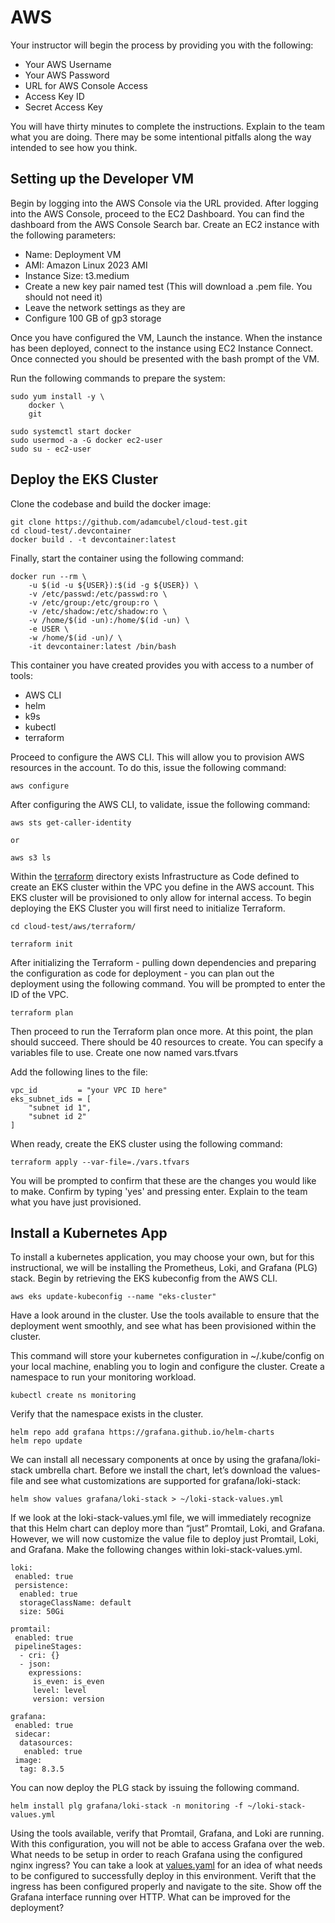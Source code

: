 # AWS

Your instructor will begin the process by providing you with the following:
- Your AWS Username
- Your AWS Password
- URL for AWS Console Access
- Access Key ID
- Secret Access Key

You will have thirty minutes to complete the instructions. Explain to the team 
what you are doing. There may be some intentional pitfalls along the way 
intended to see how you think. 

## Setting up the Developer VM

Begin by logging into the AWS Console via the URL provided. After logging into 
the AWS Console, proceed to the EC2 Dashboard. You can find the dashboard from 
the AWS Console Search bar. Create an EC2 instance with the following parameters:
- Name: Deployment VM
- AMI: Amazon Linux 2023 AMI
- Instance Size: t3.medium
- Create a new key pair named test (This will download a .pem file. You should not need it)
- Leave the network settings as they are
- Configure 100 GB of gp3 storage

Once you have configured the VM, Launch the instance. When the instance has been
deployed, connect to the instance using EC2 Instance Connect. Once connected you
should be presented with the bash prompt of the VM.

Run the following commands to prepare the system:

```
sudo yum install -y \
    docker \
    git

sudo systemctl start docker
sudo usermod -a -G docker ec2-user
sudo su - ec2-user
```

## Deploy the EKS Cluster

Clone the codebase and build the docker image:

```
git clone https://github.com/adamcubel/cloud-test.git
cd cloud-test/.devcontainer
docker build . -t devcontainer:latest
```

Finally, start the container using the following command:

```
docker run --rm \
    -u $(id -u ${USER}):$(id -g ${USER}) \
    -v /etc/passwd:/etc/passwd:ro \
    -v /etc/group:/etc/group:ro \
    -v /etc/shadow:/etc/shadow:ro \
    -v /home/$(id -un):/home/$(id -un) \
    -e USER \
    -w /home/$(id -un)/ \
    -it devcontainer:latest /bin/bash
```

This container you have created provides you with access to a number of tools:
- AWS CLI
- helm
- k9s
- kubectl
- terraform

Proceed to configure the AWS CLI. This will allow you to provision AWS 
resources in the account. To do this, issue the following command:

```
aws configure
```

After configuring the AWS CLI, to validate, issue the following command:

```
aws sts get-caller-identity

or 

aws s3 ls
```

Within the [terraform](./terraform/) directory exists Infrastructure as Code 
defined to create an EKS cluster within the VPC you define in the AWS account. 
This EKS cluster will be provisioned to only allow for internal access. To 
begin deploying the EKS Cluster you will first need to initialize Terraform.

```
cd cloud-test/aws/terraform/

terraform init
```

After initializing the Terraform - pulling down dependencies and preparing the 
configuration as code for deployment - you can plan out the deployment using 
the following command. You will be prompted to enter the ID of the VPC. 

```
terraform plan
```

Then proceed to run the Terraform plan once more. At this point, the plan 
should succeed. There should be 40 resources to create. You can specify a 
variables file to use. Create one now named vars.tfvars

Add the following lines to the file:

```
vpc_id         = "your VPC ID here"
eks_subnet_ids = [
    "subnet id 1",
    "subnet id 2"
]
```

When ready, create the EKS cluster using the following command:

```
terraform apply --var-file=./vars.tfvars
```

You will be prompted to confirm that these are the changes you would like to 
make. Confirm by typing 'yes' and pressing enter. Explain to the team what you 
have just provisioned. 

## Install a Kubernetes App

To install a kubernetes application, you may choose your own, but for this 
instructional, we will be installing the Prometheus, Loki, and Grafana (PLG) 
stack. Begin by retrieving the EKS kubeconfig from the AWS CLI.

```
aws eks update-kubeconfig --name "eks-cluster"
```

Have a look around in the cluster. Use the tools available to ensure that the 
deployment went smoothly, and see what has been provisioned within the cluster.

This command will store your kubernetes configuration in ~/.kube/config on your
local machine, enabling you to login and configure the cluster. Create a 
namespace to run your monitoring workload.

```
kubectl create ns monitoring
```

Verify that the namespace exists in the cluster.

```
helm repo add grafana https://grafana.github.io/helm-charts
helm repo update
```

We can install all necessary components at once by using the grafana/loki-stack
umbrella chart. Before we install the chart, let’s download the values-file and
see what customizations are supported for grafana/loki-stack:

```
helm show values grafana/loki-stack > ~/loki-stack-values.yml
```

If we look at the loki-stack-values.yml file, we will immediately recognize that 
this Helm chart can deploy more than “just” Promtail, Loki, and Grafana. However, 
we will now customize the value file to deploy just Promtail, Loki, and Grafana. 
Make the following changes within loki-stack-values.yml.

```
loki:
 enabled: true
 persistence:
  enabled: true
  storageClassName: default
  size: 50Gi

promtail:
 enabled: true
 pipelineStages:
  - cri: {}
  - json:
    expressions:
     is_even: is_even
     level: level
     version: version

grafana:
 enabled: true
 sidecar:
  datasources:
   enabled: true
 image:
  tag: 8.3.5
```

You can now deploy the PLG stack by issuing the following command. 

```
helm install plg grafana/loki-stack -n monitoring -f ~/loki-stack-values.yml
```

Using the tools available, verify that Promtail, Grafana, and Loki are running.
With this configuration, you will not be able to access Grafana over the web. 
What needs to be setup in order to reach Grafana using the configured nginx 
ingress? You can take a look at [values.yaml](./helm/values.yaml) for an idea 
of what needs to be configured to successfully deploy in this environment. 
Verift that the ingress has been configured properly and navigate to the site.
Show off the Grafana interface running over HTTP. What can be improved for the 
deployment?